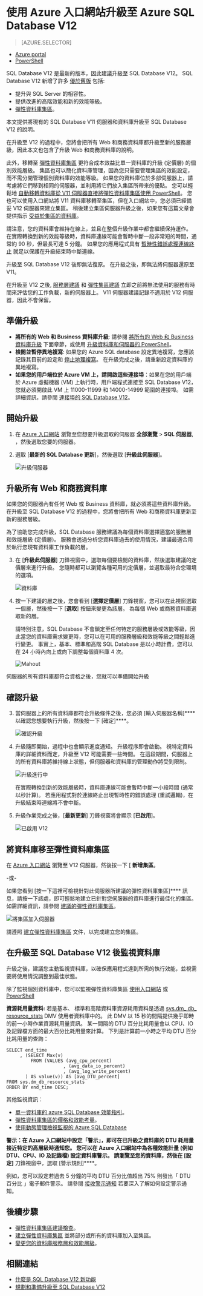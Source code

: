 <properties 
    pageTitle="使用 Azure 入口網站升級至 Azure SQL Database V12 | Microsoft Azure" 
    description="說明如何使用 Azure 入口網站升級至 Azure SQL Database V12，包括如何升級 Web 和商務資料庫，以及如何將 V11 伺服器的資料庫直接移轉至彈性資料庫集區來升級 V11 伺服器。" 
    services="sql-database" 
    documentationCenter="" 
    authors="stevestein" 
    manager="jeffreyg"
    editor=""/>

<tags 
    ms.service="sql-database" 
    ms.devlang="na" 
    ms.topic="article" 
    ms.tgt_pltfrm="na" 
    ms.workload="data-management" 
    ms.date="12/01/2015" 
    ms.author="sstein"/>



# 使用 Azure 入口網站升級至 Azure SQL Database V12

> [AZURE.SELECTOR]
- [Azure portal](sql-database-upgrade-server-portal.md)
- [PowerShell](sql-database-upgrade-server-powershell.md)



SQL Database V12 是最新的版本，因此建議升級至 SQL Database V12。
SQL Database V12 新增了許多 [優於舊版](sql-database-v12-whats-new.md) 包括:

- 提升與 SQL Server 的相容性。
- 提供改進的高階效能和新的效能等級。
- [彈性資料庫集區](sql-database-elastic-pool.md)。

本文提供將現有的 SQL Database V11 伺服器和資料庫升級至 SQL Database V12 的說明。

在升級至 V12 的過程中，您將會把所有 Web 和商務資料庫都升級至新的服務層級，因此本文也包含了升級 Web 和商務資料庫的說明。

此外，移轉至 [彈性資料庫集區](sql-database-elastic-pool.md) 更符合成本效益比單一資料庫的升級 (定價層) 的個別效能層級。 集區也可以簡化資料庫管理，因為您只需要管理集區的效能設定，而不需分開管理個別資料庫的效能等級。 如果您的資料庫位於多部伺服器上，請考慮將它們移到相同的伺服器，並利用將它們放入集區所帶來的優點。 您可以輕鬆地 [自動移轉資料庫從 V11 伺服器直接將彈性資料庫集區使用 PowerShell](sql-database-upgrade-server.md)。 您也可以使用入口網站將 V11 資料庫移轉至集區，但在入口網站中，您必須已經備妥 V12 伺服器來建立集區。 稍後建立集區伺服器升級之後，如果您有這篇文章會提供指示 [受益於集區的資料庫](sql-database-elastic-pool-guidance.md)。

請注意，您的資料庫會維持在線上，並且在整個升級作業中都會繼續保持運作。 在實際轉換到新的效能等級時，資料庫連線可能會暫時中斷一段非常短的時間，通常約 90 秒，但最長可達 5 分鐘。 如果您的應用程式具有 [暫時性錯誤處理連線終止](sql-database-connect-central-recommendations.md) 就足以保護在升級結束時中斷連線。

升級至 SQL Database V12 後即無法復原。 在升級之後，即無法將伺服器還原至 V11。

在升級至 V12 之後, [服務層建議](sql-database-service-tier-advisor.md) 和 [彈性集區建議](sql-database-elastic-pool-portal.md#step-2-choose-a-pricing-tier) 立即之前將無法使用的服務有時間來評估您的工作負載，新的伺服器上。 V11 伺服器建議記錄不適用於 V12 伺服器，因此不會保留。


## 準備升級

- **將所有的 Web 和 Business 資料庫升級**: 請參閱 [將所有的 Web 和 Business 資料庫升級](sql-database-upgrade-server-portal.md#upgrade-all-web-and-business-databases) 下面章節，或使用 [升級資料庫和伺服器的 PowerShell](sql-database-upgrade-server-powershell.md)。
- **檢閱並暫停異地複寫**: 如果您的 Azure SQL database 設定異地複寫，您應該記錄其目前的設定和 [停止地理複寫](sql-database-geo-replication-portal.md#remove-secondary-database)。 在升級完成之後，請重新設定資料庫的異地複寫。
- **如果您的用戶端位於 Azure VM 上，請開啟這些連接埠**：如果在您的用戶端於 Azure 虛擬機器 (VM) 上執行時，用戶端程式連接至 SQL Database V12，您就必須開啟此 VM 上 11000-11999 和 14000-14999 範圍的連接埠。 如需詳細資訊，請參閱 [連接埠的 SQL Database V12](sql-database-develop-direct-route-ports-adonet-v12.md)。



## 開始升級

1. 在 [Azure 入口網站](http://portal.azure.com/) 瀏覽至您想要升級選取的伺服器 **全部瀏覽** > **SQL 伺服器**, ，然後選取您要的伺服器。
2. 選取 [**最新的 SQL Database 更新**]，然後選取 [**升級此伺服器**]。

      ![升級伺服器][1]

## 升級所有 Web 和商務資料庫

如果您的伺服器內有任何 Web 或 Business 資料庫，就必須將這些資料庫升級。 在升級至 SQL Database V12 的過程中，您將會把所有 Web 和商務資料庫更新至新的服務層級。

為了協助您完成升級，SQL Database 服務建議為每個資料庫選擇適當的服務層和效能層級 (定價層)。 服務會透過分析您資料庫過去的使用情況，建議最適合用於執行您現有資料庫工作負載的層。

3. 在 [**升級此伺服器**] 刀鋒視窗中，選取每個要檢閱的資料庫，然後選取建議的定價層來進行升級。 您隨時都可以瀏覽各種可用的定價層，並選取最符合您環境的選項。

     ![資料庫][2]

7. 按一下建議的層之後，您會看到 [**選擇定價層**] 刀鋒視窗，您可以在此視窗選取一個層，然後按一下 [**選取**] 按鈕來變更為該層。 為每個 Web 或商務資料庫選取新的層。

    請特別注意，SQL Database 不會鎖定至任何特定的服務層級或效能等級，因此當您的資料庫需求變更時，您可以在可用的服務層級和效能等級之間輕鬆進行變更。 事實上，基本、標準和高階 SQL Database 是以小時計費，您可以在 24 小時內向上或向下調整每個資料庫 4 次。

    ![Mahout][6]


伺服器的所有資料庫都符合資格之後，您就可以準備開始升級

## 確認升級

3. 當伺服器上的所有資料庫都符合升級條件之後，您必須 [輸入伺服器名稱]**** 以確認您想要執行升級，然後按一下 [確定]****。

    ![確認升級][3]

4. 升級隨即開始，過程中也會顯示進度通知。 升級程序即會啟動。 視特定資料庫的詳細資料而定，升級至 V12 可能需要一些時間。 在這段期間，伺服器上的所有資料庫將維持線上狀態，但伺服器和資料庫的管理動作將受到限制。

    ![升級進行中][4]

    在實際轉換到新的效能層級時，資料庫連線可能會暫時中斷一小段時間 (通常以秒計算)。 若應用程式對於連線終止出現暫時性的錯誤處理 (重試邏輯)，在升級結束時連線將不會中斷。

5. 升級作業完成之後，[**最新更新**] 刀鋒視窗將會顯示 [**已啟用**]。

    ![已啟用 V12][5]

## 將資料庫移至彈性資料庫集區

在 [Azure 入口網站](https://portal.azure.com/) 瀏覽至 V12 伺服器，然後按一下 [ **新增集區**。

-或-

如果您看到 [按一下這裡可檢視針對此伺服器所建議的彈性資料庫集區]**** 訊息，請按一下該處，即可輕鬆地建立已針對您伺服器的資料庫進行最佳化的集區。 如需詳細資訊，請參閱 [建議的彈性資料庫集區](sql-database-elastic-pool-portal.md#recommended-elastic-database-pools)。

![將集區加入伺服器][7]

請遵照 [建立彈性資料庫集區](sql-database-elastic-pool.md) 文件，以完成建立您的集區。

## 在升級至 SQL Database V12 後監視資料庫

升級之後，建議您主動監視資料庫，以確保應用程式達到所需的執行效能，並視需要將使用情況調整到最佳狀態。

除了監視個別資料庫中，您可以監視彈性資料庫集區 [使用入口網站](sql-database-elastic-pool-portal.md#monitor-and-manage-an-elastic-database-pool) 或 [PowerShell](sql-database-elastic-pool-powershell.md#monitoring-elastic-databases-and-elastic-database-pools)


**資源耗用量資料:** 若是基本、 標準和高階資料庫資源耗用資料是透過 [sys.dm_ db_ resource_stats](http://msdn.microsoft.com/library/azure/dn800981.aspx) DMV 使用者資料庫中的。 此 DMV 以 15 秒的間隔提供幾乎即時的前一小時作業資源耗用量資訊。 某一間隔的 DTU 百分比耗用量會以 CPU、IO 及記錄檔方面的最大百分比耗用量來計算。 下列是計算前一小時之平均 DTU 百分比耗用量的查詢：

    SELECT end_time
         , (SELECT Max(v)
             FROM (VALUES (avg_cpu_percent)
                         , (avg_data_io_percent)
                         , (avg_log_write_percent)
           ) AS value(v)) AS [avg_DTU_percent]
    FROM sys.dm_db_resource_stats
    ORDER BY end_time DESC;

其他監視資訊：

- [單一資料庫的 azure SQL Database 效能指引](http://msdn.microsoft.com/library/azure/dn369873.aspx)。
- [彈性資料庫集區的價格和效能考量](sql-database=elastic-pool-guidance.md)。
- [使用動態管理檢視監視的 Azure SQL Database](sql-database-monitoring-with-dmvs.md)




**警示：**在 Azure 入口網站中設定「警示」，即可在已升級之資料庫的 DTU 耗用量接近特定的高層級時通知您。 您可以在 Azure 入口網站中為各種效能計量 (例如 DTU、CPU、IO 及記錄檔) 設定資料庫警示。 請瀏覽至您的資料庫，然後在 [設定]**** 刀鋒視窗中，選取 [警示規則]****。

例如，您可以設定若過去 5 分鐘的平均 DTU 百分比值超出 75% 則發出「 DTU 百分比 」電子郵件警示。 請參閱 [接收警示通知](insights-receive-alert-notifications.md) 若要深入了解如何設定警示通知。





## 後續步驟

- [彈性資料庫集區建議檢查](sql-database-elastic-pool-portal.md#recommended-elastic-database-pools)。
- [建立彈性資料庫集區](sql-database-elastic-pool-portal.md) 並將部分或所有的資料庫加入至集區。
- [變更您的資料庫服務層和效能層級](sql-database-scale-up.md)。



## 相關連結

- [什麼是 SQL Database V12 新功能](sql-database-v12-whats-new.md)
- [規劃和準備升級至 SQL Database V12](sql-database-v12-plan-prepare-upgrade.md)




[1]: ./media/sql-database-upgrade-server-portal/latest-sql-database-update.png 
[2]: ./media/sql-database-upgrade-server-portal/upgrade-server2.png 
[3]: ./media/sql-database-upgrade-server-portal/upgrade-server3.png 
[4]: ./media/sql-database-upgrade-server-portal/online-during-upgrade.png 
[5]: ./media/sql-database-upgrade-server-portal/enabled.png 
[6]: ./media/sql-database-upgrade-server-portal/recommendations.png 
[7]: ./media/sql-database-upgrade-server-portal/new-elastic-pool.png 

